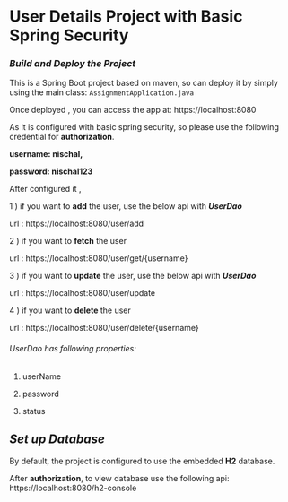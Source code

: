# User Details Project with Basic Spring Security

### _***Build and Deploy the Project***_

This is a Spring Boot project based on maven, so can 
deploy it by simply using the main class: `AssignmentApplication.java`

Once deployed , you can access the app at: 
https://localhost:8080

As it is configured with basic spring security, so
please use the following credential for **authorization**.

**username: nischal,**

**password: nischal123**

After configured it ,

1 ) if you want to **add** the user, use the below api with _**UserDao**_

url : https://localhost:8080/user/add

2 ) if you want to **fetch** the user

url : https://localhost:8080/user/get/{username}

3 ) if you want to **update** the user, use the below api with _**UserDao**_

url : https://localhost:8080/user/update

4 ) if you want to **delete** the user

url : https://localhost:8080/user/delete/{username}

###### UserDao has following properties:

1) userName

2) password

3) status


## **_Set up Database_**

By default, the project is configured to use the embedded **H2** database.

After **authorization**, to view database use the following api:
https://localhost:8080/h2-console
